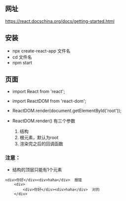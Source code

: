 ## 网址 
 https://react.docschina.org/docs/getting-started.html
## 安装
- npx create-react-app 文件名
- cd 文件名
- npm start
## 页面
- import React from 'react';
- import ReactDOM from 'react-dom';
- ReactDOM.render(document.getElementById('root'));

- ReactDOM.render() 有三个参数
  1. 结构
  2. 根元素，默认为root
  3. 渲染完之后的回调函数
 
### 注意： 
- 结构的顶层只能有1个元素
```
<div>你好</div><div>haha</div>  报错
    <div>
        <div>你好</div><div>haha</div>  对的
    </div>
```
